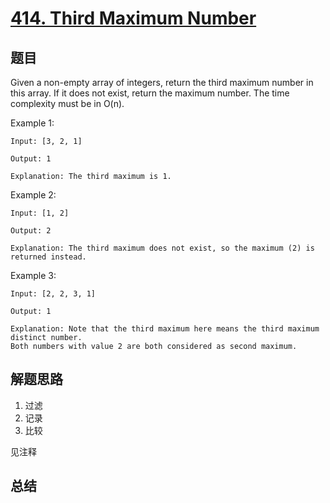 # [414. Third Maximum Number](https://leetcode.com/problems/third-maximum-number/)

## 题目

Given a non-empty array of integers, return the third maximum number in this array. If it does not exist, return the maximum number. The time complexity must be in O(n).

Example 1:
```
Input: [3, 2, 1]

Output: 1

Explanation: The third maximum is 1.
```


Example 2:
```
Input: [1, 2]

Output: 2

Explanation: The third maximum does not exist, so the maximum (2) is returned instead.
```


Example 3:
```
Input: [2, 2, 3, 1]

Output: 1

Explanation: Note that the third maximum here means the third maximum distinct number.
Both numbers with value 2 are both considered as second maximum.
```

## 解题思路
1. 过滤
1. 记录
1. 比较

见注释
## 总结


